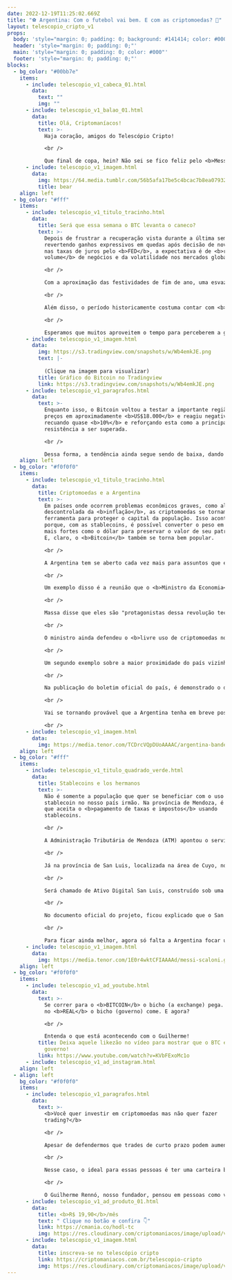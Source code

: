 ```yaml
---
date: 2022-12-19T11:25:02.669Z
title: "⚽ Argentina: Com o futebol vai bem. E com as criptomoedas? 🫰"
layout: telescopio_cripto_v1
props:
  body: 'style="margin: 0; padding: 0; background: #141414; color: #000"'
  header: 'style="margin: 0; padding: 0;"'
  main: 'style="margin: 0; padding: 0; color: #000"'
  footer: 'style="margin: 0; padding: 0;"'
blocks:
  - bg_color: "#00bb7e"
    items:
      - include: telescopio_v1_cabeca_01.html
        data:
          text: ""
          img: ""
      - include: telescopio_v1_balao_01.html
        data:
          title: Olá, Criptomaníacos!
          text: >-
            Haja coração, amigos do Telescópio Cripto!

            <br />

            Que final de copa, hein? Não sei se fico feliz pelo <b>Messi</b> ou bravo pela zoação que vou receber de nossos “hermanos”. O fato é que temos uma nova tricampeã no futebol! <br/>Mas quando o assunto são <b>criptomoedas</b>, a <b>Argentina</b> também é um destaque mundial?
      - include: telescopio_v1_imagem.html
        data:
          img: https://64.media.tumblr.com/56b5afa17be5c4bcac7b8ea0793271da/8b8039b0f6d65064-9c/s540x810/e83d8be8d275448947aa83c9bf308478a24423de.gif
          title: bear
    align: left
  - bg_color: "#fff"
    items:
      - include: telescopio_v1_titulo_tracinho.html
        data:
          title: Será que essa semana o BTC levanta o caneco?
          text: >-
            Depois de frustrar a recuperação vista durante a última semana,
            revertendo ganhos expressivos em quedas após decisão de novo aumento
            nas taxas de juros pelo <b>FED</b>, a expectativa é de <b>redução do
            volume</b> de negócios e da volatilidade nos mercados globais.

            <br />

            Com a aproximação das festividades de fim de ano, uma esvaziada agenda de indicadores econômicos aguarda os investidores pela frente, contando apenas com apenas alguns poucos dados sendo divulgados e sem contar com relevantes decisões ou comunicados de autoridades monetárias.

            <br />

            Além disso, o período historicamente costuma contar com <b>menores movimentações nos preços</b>, à medida que muitos investidores deixam de adotar uma postura tão ativa no mercado.

            <br />

            Esperamos que muitos aproveitem o tempo para perceberem a grande <b>oportunidade</b> que o mercado cripto pode oferecer para 2023.
      - include: telescopio_v1_imagem.html
        data:
          img: https://s3.tradingview.com/snapshots/w/Wb4emkJE.png
          text: |-
            
            (Clique na imagem para visualizar)
          title: Gráfico do Bitcoin no Tradingview
          link: https://s3.tradingview.com/snapshots/w/Wb4emkJE.png
      - include: telescopio_v1_paragrafos.html
        data:
          text: >-
            Enquanto isso, o Bitcoin voltou a testar a importante região de
            preços em aproximadamente <b>US$18.000</b> e reagiu negativamente,
            recuando quase <b>10%</b> e reforçando esta como a principal
            resistência a ser superada. 

            <br />

            Dessa forma, a tendência ainda segue sendo de baixa, dando aos investidores a oportunidade de acumular Satoshis aos mesmos valores vistos ainda em dezembro de 2017.
    align: left
  - bg_color: "#f0f0f0"
    items:
      - include: telescopio_v1_titulo_tracinho.html
        data:
          title: Criptomoedas e a Argentina
          text: >-
            Em países onde ocorrem problemas econômicos graves, como alta
            descontrolada da <b>inflação</b>, as criptomoedas se tornam uma
            ferramenta para proteger o capital da população. Isso acontece
            porque, com as stablecoins, é possível converter o peso em moedas
            mais fortes como o dólar para preservar o valor de seu patrimônio.
            E, claro, o <b>Bitcoin</b> também se torna bem popular. 

            <br />

            A Argentina tem se aberto cada vez mais para assuntos que envolvem os ativos digitais.

            <br />

            Um exemplo disso é a reunião que o <b>Ministro da Economia</b>, Sergio Massa, teve no mês passado com empresários e entusiastas do setor cripto, tanto argentinos quanto estrangeiros.

            <br />

            Massa disse que eles são "protagonistas dessa revolução tecnológica global" e que ele foi à reunião para "aprender e entender este mundo ao qual inevitavelmente teremos que nos adaptar em algum momento".

            <br />

            O ministro ainda defendeu o <b>livre uso de criptomoedas no país</b>, desde que em acordo com as normas jurídicas e fiscais locais, e enfatizou a necessidade de favorecer o crescimento do mercado na Argentina.

            <br />

            Um segundo exemplo sobre a maior proximidade do país vizinho com o mercado descentralizado é a criação do <b>Comitê Nacional de Blockchain</b>, que aconteceu este mês pelo governo argentino. O novo órgão terá como objetivo organizar a implementação da Tecnologia Blockchain em âmbito nacional.

            <br />

            Na publicação do boletim oficial do país, é demonstrado o desejo de que a tecnologia blockchain  possa ser entendida como uma <b>ferramenta disruptiva</b> para otimizar os processos, políticas e serviços do Setor Público Nacional.

            <br />

            Vai se tornando provável que a Argentina tenha em breve posições mais claras e abertas que facilitem ainda mais o uso de ativos digitais em seu território.

            <br />
      - include: telescopio_v1_imagem.html
        data:
          img: https://media.tenor.com/TCDrcVQpDUoAAAAC/argentina-bandera.gif
    align: left
  - bg_color: "#fff"
    items:
      - include: telescopio_v1_titulo_quadrado_verde.html
        data:
          title: Stablecoins e los hermanos
          text: >-
            Não é somente a população que quer se beneficiar com o uso de
            stablecoin no nosso país irmão. Na província de Mendoza, é o estado
            que aceita o <b>pagamento de taxas e impostos</b> usando
            stablecoins.

            <br />

            A Administração Tributária de Mendoza (ATM) apontou o serviço de pagamento de impostos com criptomoedas, que começou a funcionar em agosto desse ano, como um passo na direção de <b>modernização e inovação</b>, proporcionando aos contribuintes diversas alternativas para atender às suas responsabilidades fiscais.

            <br />

            Já na província de San Luis, localizada na área de Cuyo, no oeste da Argentina, aconteceu a aprovação dos deputados e senadores da Assembleia Legislativa para a <b>criação de seu próprio ativo digital</b> vinculado ao dólar americano. 

            <br />

            Será chamado de Ativo Digital San Luis, construído sob uma blockchain que ainda não foi definida, e poderá ser armazenada em uma carteira desenvolvida exclusivamente para isso.

            <br />

            No documento oficial do projeto, ficou explicado que o San Luis Digital Asset será emitido como dívida para o governo provincial. Ao invés de emissão de títulos, será emitida uma criptomoeda atrelada ao dólar. 

            <br />

            Para ficar ainda melhor, agora só falta a Argentina focar um pouco menos em stablecoins e correr para os braços do <b>Bitcoin</b>, não é?
      - include: telescopio_v1_imagem.html
        data:
          img: https://media.tenor.com/1E0r4wktCFIAAAAd/messi-scaloni.gif
    align: left
  - bg_color: "#f0f0f0"
    items:
      - include: telescopio_v1_ad_youtube.html
        data:
          text: >-
            Se correr para o <b>BITCOIN</b> o bicho (a exchange) pega. Se ficar
            no <b>REAL</b> o bicho (governo) come. E agora?

            <br />

            Entenda o que está acontecendo com o Guilherme!
          title: Deixa aquele likezão no vídeo para mostrar que o BTC é mais forte que o
            governo!
          link: https://www.youtube.com/watch?v=KVbFExoMc1o
      - include: telescopio_v1_ad_instagram.html
    align: left
  - align: left
    bg_color: "#f0f0f0"
    items:
      - include: telescopio_v1_paragrafos.html
        data:
          text: >-
            <b>Você quer investir em criptomoedas mas não quer fazer
            trading?</b>

            <br />

            Apesar de defendermos que trades de curto prazo podem aumentar sua rentabilidade, entendemos que nem todo mundo tem o tempo disponível pra operar.

            <br />

            Nesse caso, o ideal para essas pessoas é ter uma carteira bem fundamentada para o longo prazo, cujo objetivo seja acumular Bitcoins.

            <br />

            O Guilherme Rennó, nosso fundador, pensou em pessoas como você e decidiu criar a Carteira HODL, voltada para quem quer dar o primeiro passo no mercado cripto sem se preocupar em operar todo dia.
      - include: telescopio_v1_ad_produto_01.html
        data:
          title: <b>R$ 19,90</b>/mês
          text: " Clique no botão e confira 👇"
          link: https://cmania.co/hodl-tc
          img: https://res.cloudinary.com/criptomaniacos/image/upload/v1661372975/telescopio/produtos/logo_carteira_hodl_mhzjq6.png
      - include: telescopio_v1_imagem.html
        data:
          title: inscreva-se no telescópio cripto
          link: https://criptomaniacos.com.br/telescopio-cripto
          img: https://res.cloudinary.com/criptomaniacos/image/upload/v1662133224/telescopio/inscreva-se-telescopio.png
---
```

